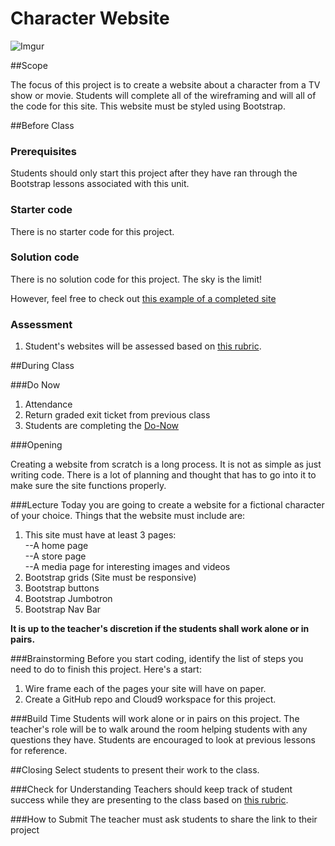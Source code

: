 # Character Website

![Imgur](http://i.imgur.com/3R7ffirl.png)

##Scope

The focus of this project is to create a website about a character from a TV show or movie. Students will complete all of the wireframing and will all of the code for this site. This website must be styled using Bootstrap.
 
##Before Class

### Prerequisites
Students should only start this project after they have ran through the Bootstrap lessons associated with this unit.

### Starter code

There is no starter code for this project.

### Solution code

There is no solution code for this project. The sky is the limit!

However, feel free to check out [this example of a completed site](https://rawgit.com/Bijesse/evilCharacter/master/index.html)

### Assessment

1. Student's websites will be assessed based on [this rubric](https://docs.google.com/spreadsheets/d/1rSyrqf3E3knsAu-G7bdrI9JrSC5eOpuADYrTD8H4Kfg/edit?usp=sharing).

##During Class

###Do Now

1. Attendance
2. Return graded exit ticket from previous class
3. Students are completing the [Do-Now](do_now.md)

###Opening

Creating a website from scratch is a long process. It is not as simple as just writing code. There is a lot of planning and thought that has to go into it to make sure the site functions properly.

###Lecture
Today you are going to create a website for a fictional character of your choice. Things that the website must include are:

1. This site must have at least 3 pages:  
 --A home page  
 --A store page  
 --A media page for interesting images and videos 
2. Bootstrap grids (Site must be responsive)
3. Bootstrap buttons 
4. Bootstrap Jumbotron
5. Bootstrap Nav Bar

**It is up to the teacher's discretion if the students shall work alone or in pairs.**

###Brainstorming
Before you start coding, identify the list of steps you need to do to finish this project. Here's a start:

1. Wire frame each of the pages your site will have on paper.
2. Create a GitHub repo and Cloud9 workspace for this project.

###Build Time
Students will work alone or in pairs on this project. The teacher's role will be to walk around the room helping students with any questions they have. Students are encouraged to look at previous lessons for reference.

##Closing
Select students to present their work to the class.

###Check for Understanding
Teachers should keep track of student success while they are presenting to the class based on [this rubric](https://docs.google.com/spreadsheets/d/1rSyrqf3E3knsAu-G7bdrI9JrSC5eOpuADYrTD8H4Kfg/edit?usp=sharing).

###How to Submit
The teacher must ask students to share the link to their project
